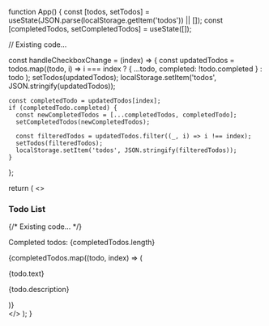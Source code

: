 function App() {
  const [todos, setTodos] = useState(JSON.parse(localStorage.getItem('todos')) || []);
  const [completedTodos, setCompletedTodos] = useState([]);

  // Existing code...

  const handleCheckboxChange = (index) => {
    const updatedTodos = todos.map((todo, i) =>
      i === index ? { ...todo, completed: !todo.completed } : todo
    );
    setTodos(updatedTodos);
    localStorage.setItem('todos', JSON.stringify(updatedTodos));

    const completedTodo = updatedTodos[index];
    if (completedTodo.completed) {
      const newCompletedTodos = [...completedTodos, completedTodo];
      setCompletedTodos(newCompletedTodos);

      const filteredTodos = updatedTodos.filter((_, i) => i !== index);
      setTodos(filteredTodos);
      localStorage.setItem('todos', JSON.stringify(filteredTodos));
    }
  };

  return (
    <>
      <div className="title">
        <h3>Todo List</h3>
      </div>
      <div className="todos-con">
        {/* Existing code... */}
        <div className="completed-todos">
          <p>Completed todos: {completedTodos.length}</p>
          {completedTodos.map((todo, index) => (
            <div key={index} className="completed-todo">
              <p>{todo.text}</p>
              <p>{todo.description}</p>
            </div>
          )}
        </div>
      </div>
    </>
  );
}